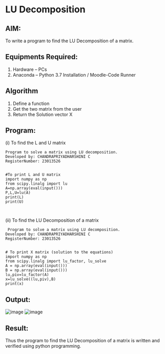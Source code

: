# LU Decomposition 

## AIM:
To write a program to find the LU Decomposition of a matrix.

## Equipments Required:
1. Hardware – PCs
2. Anaconda – Python 3.7 Installation / Moodle-Code Runner

## Algorithm
1. Define a function
2. Get the two matrix from the user
3. Return the Solution vector X

## Program:
(i) To find the L and U matrix
```
Program to solve a matrix using LU decomposition.
Developed by: CHANDRAPRIYADHARSHINI C
RegisterNumber: 23013526


#To print L and U matrix
import numpy as np
from scipy.linalg import lu
A=np.array(eval(input()))
P,L,U=lu(A)
print(L)
print(U)



```
(ii) To find the LU Decomposition of a matrix
```
 Program to solve a matrix using LU decomposition.
Developed by: CHANDRAPRIYADHARSHINI C
RegisterNumber: 23013526


# To print X matrix (solution to the equations)
import numpy as np
from scipy.linalg import lu_factor, lu_solve
A = np.array(eval(input()))
B = np.array(eval(input()))
lu,piv=lu_factor(A)
x=lu_solve((lu,piv),B)
print(x)
```

## Output:
![image](https://github.com/Bosevennila/LU-Decomposition/assets/144870486/ebb5eff0-d738-42e4-a602-ec39f349cc3a)
![image](https://github.com/Bosevennila/LU-Decomposition/assets/144870486/f09e9390-afb0-46a4-8797-5a8ef5f41e54)



## Result:
Thus the program to find the LU Decomposition of a matrix is written and verified using python programming.

